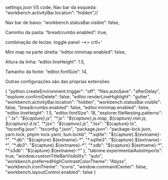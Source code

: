 settings.json VS code;
Nav bar da esqueda: “workbench.activityBar.location”: “hidden”,//

Nav bar de baixo: “workbench.statusBar.visible”: false,

Caminho da pasta: “breadcrumbs.enabled”: true,

combinação de teclas: toggle panel –>> crtl+’

Mini map na parte direita: “editor.minimap.enabled”: false,

Altura da linha: “editor.lineHeight”: 1.5,

Tamanho da fonte: “editor.fontSize”: 14,

Outras configurações são das pŕoprias extensões

{
    "python.createEnvironment.trigger": "off",
    "files.autoSave": "afterDelay",
    "explorer.confirmDelete": false,
    "editor.renderLineHighlight": "gutter",
    "workbench.activityBar.location": "hidden",
    "workbench.statusBar.visible": false,
    "breadcrumbs.enabled": false,
    "editor.minimap.enabled": false,
    "editor.lineHeight": 1.5,
    "editor.fontSize": 18,
    "explorer.fileNesting.patterns": {
        "*.ts": "${capture}.js",
        "*.js": "${capture}.js.map, ${capture}.min.js, ${capture}.d.ts",
        "*.jsx": "${capture}.js",
        "*.tsx": "${capture}.ts",
        "tsconfig.json": "tsconfig.*.json",
        "package.json": "package-lock.json, yarn.lock, pnpm-lock.yaml, bun.lockb",
        "*.sqlite": "${capture}.${extname}-*",
        "*.db": "${capture}.${extname}-*",
        "*.sqlite3": "${capture}.${extname}-*",
        "*.db3": "${capture}.${extname}-*",
        "*.sdb": "${capture}.${extname}-*",
        "*.s3db": "${capture}.${extname}-*"
    },
    "tabnine.experimentalAutoImports": true,
    "window.customTitleBarVisibility": "auto",
    "workbench.preferredHighContrastColorTheme": "Abyss",
    "workbench.iconTheme": "icons",
    "window.commandCenter": false,
    "workbench.layoutControl.enabled": false
}

